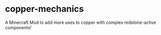 # copper-mechanics
 A Minecraft Mod to add more uses to copper with complex redstone-active components!

